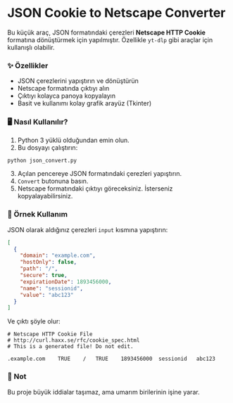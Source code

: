 # JSON Cookie to Netscape Converter

Bu küçük araç, JSON formatındaki çerezleri **Netscape HTTP Cookie** formatına dönüştürmek için yapılmıştır. Özellikle `yt-dlp` gibi araçlar için kullanışlı olabilir.

### ✨ Özellikler

- JSON çerezlerini yapıştırın ve dönüştürün  
- Netscape formatında çıktıyı alın  
- Çıktıyı kolayca panoya kopyalayın  
- Basit ve kullanımı kolay grafik arayüz (Tkinter)

### 🖥️ Nasıl Kullanılır?

1. Python 3 yüklü olduğundan emin olun.
2. Bu dosyayı çalıştırın:

```bash
python json_convert.py
```

3. Açılan pencereye JSON formatındaki çerezleri yapıştırın.
4. `Convert` butonuna basın.
5. Netscape formatındaki çıktıyı göreceksiniz. İsterseniz kopyalayabilirsiniz.

### 📝 Örnek Kullanım

JSON olarak aldığınız çerezleri `input` kısmına yapıştırın:

```json
[
  {
    "domain": "example.com",
    "hostOnly": false,
    "path": "/",
    "secure": true,
    "expirationDate": 1893456000,
    "name": "sessionid",
    "value": "abc123"
  }
]
```

Ve çıktı şöyle olur:

```
# Netscape HTTP Cookie File
# http://curl.haxx.se/rfc/cookie_spec.html
# This is a generated file! Do not edit.

.example.com	TRUE	/	TRUE	1893456000	sessionid	abc123
```

### 💬 Not

Bu proje büyük iddialar taşımaz, ama umarım birilerinin işine yarar.  
